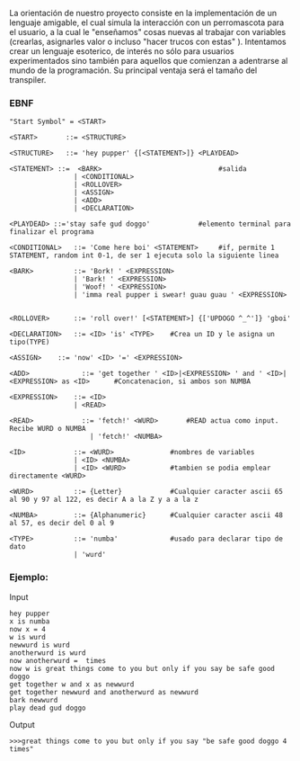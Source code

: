 La orientación de nuestro proyecto consiste en la implementación de un lenguaje amigable, el cual simula la interacción con un perromascota para el usuario, a la cual le "enseñamos" cosas nuevas al trabajar con variables (crearlas, asignarles valor o incluso "hacer trucos con estas" ). Intentamos crear un lenguaje esoterico, de interés no sólo para usuarios experimentados sino también para aquellos que comienzan a adentrarse al mundo de la programación. Su principal ventaja será el tamaño del transpiler.

### EBNF
```
"Start Symbol" = <START>

<START>       ::= <STRUCTURE> 

<STRUCTURE>   ::= 'hey pupper' {[<STATEMENT>]} <PLAYDEAD>

<STATEMENT>	::=  <BARK>                				#salida
                | <CONDITIONAL>
                | <ROLLOVER>
	        	| <ASSIGN>
	        	| <ADD>
	        	| <DECLARATION>
            
<PLAYDEAD> ::='stay safe gud doggo'            #elemento terminal para finalizar el programa

<CONDITIONAL>   ::= 'Come here boi' <STATEMENT>     #if, permite 1 STATEMENT, random int 0-1, de ser 1 ejecuta solo la siguiente linea

<BARK>          ::= 'Bork! ' <EXPRESSION>
                | 'Bark! ' <EXPRESSION>
                | 'Woof! ' <EXPRESSION>
                | 'imma real pupper i swear! guau guau ' <EXPRESSION>


<ROLLOVER>      ::= 'roll over!' [<STATEMENT>] {['UPDOGO ^_^']} 'gboi'

<DECLARATION>   ::= <ID> 'is' <TYPE>	#Crea un ID y le asigna un tipo(TYPE)

<ASSIGN>    ::= 'now' <ID> '=' <EXPRESSION>

<ADD>             ::= 'get together ' <ID>|<EXPRESSION> ' and ' <ID>|<EXPRESSION> as <ID>      #Concatenacion, si ambos son NUMBA 

<EXPRESSION>    ::= <ID>
	        	| <READ>
	        	
<READ>            ::= 'fetch!' <WURD>		#READ actua como input. Recibe WURD o NUMBA
                    | 'fetch!' <NUMBA>

<ID>            ::= <WURD>         		#nombres de variables
	        	| <ID> <NUMBA>
	        	| <ID> <WURD>			#tambien se podia emplear directamente <WURD> 

<WURD>          ::= {Letter}          	#Cualquier caracter ascii 65 al 90 y 97 al 122, es decir A a la Z y a a la z

<NUMBA>         ::= {Alphanumeric}    	#Cualquier caracter ascii 48 al 57, es decir del 0 al 9

<TYPE>          ::= 'numba'           	#usado para declarar tipo de dato
	        	| 'wurd'
```
### Ejemplo:

Input
```
hey pupper
x is numba
now x = 4
w is wurd
newwurd is wurd
anotherwurd is wurd
now anotherwurd =  times
now w is great things come to you but only if you say be safe good doggo 
get together w and x as newwurd
get together newwurd and anotherwurd as newwurd
bark newwurd
play dead gud doggo
```
Output
```
>>>great things come to you but only if you say "be safe good doggo 4 times"
```